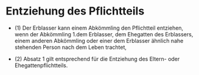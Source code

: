 # Entziehung des Pflichtteils

- (1) Der Erblasser kann einem Abkömmling den Pflichtteil entziehen, wenn der Abkömmling 1.dem Erblasser, dem Ehegatten des Erblassers, einem anderen Abkömmling oder einer dem Erblasser ähnlich nahe stehenden Person nach dem Leben trachtet,

- (2) Absatz 1 gilt entsprechend für die Entziehung des Eltern- oder Ehegattenpflichtteils.

